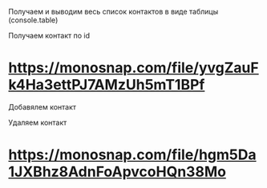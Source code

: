 Получаем и выводим весь список контактов в виде таблицы (console.table)

Получаем контакт по id

# https://monosnap.com/file/yvgZauFk4Ha3ettPJ7AMzUh5mT1BPf

Добавялем контакт

Удаляем контакт

# https://monosnap.com/file/hgm5Da1JXBhz8AdnFoApvcoHQn38Mo
